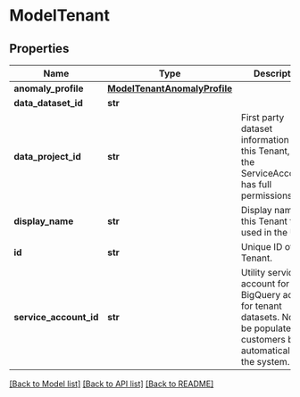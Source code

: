 # ModelTenant

## Properties
Name | Type | Description | Notes
------------ | ------------- | ------------- | -------------
**anomaly_profile** | [**ModelTenantAnomalyProfile**](ModelTenantAnomalyProfile.md) |  | [optional] 
**data_dataset_id** | **str** |  | [optional] 
**data_project_id** | **str** | First party dataset information for this Tenant, that the ServiceAccountID has full permissions on. | [optional] 
**display_name** | **str** | Display name of this Tenant that is used in the UI. | [optional] 
**id** | **str** | Unique ID of this Tenant. | [optional] 
**service_account_id** | **str** | Utility service account for BigQuery access for tenant datasets. Not to be populated by customers but automatically by the system. | [optional] 

[[Back to Model list]](../README.md#documentation-for-models) [[Back to API list]](../README.md#documentation-for-api-endpoints) [[Back to README]](../README.md)



